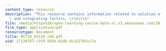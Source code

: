 ```yaml
---
content_type: resource
description: "This resource contains information related to solution of linear equations\
  \ and integrating factors. \r\n\r\n"
file: /media/https%3A/open-learning-course-data-rc.s3.amazonaws.com/18-03-differential-equations-spring-2010/17138787c3f8592b01dbdc312765cc7a_MIT18_03S10_c04.pdf
file_type: application/pdf
resourcetype: Document
title: MIT18_03S10_c04.pdf
uid: 17138787-c3f8-592b-01db-dc312765cc7a
---
```

